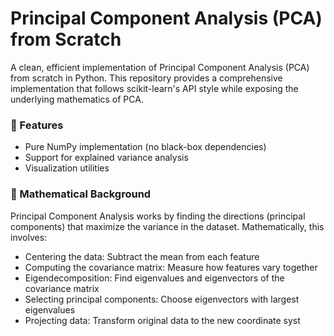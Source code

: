 # Principal Component Analysis (PCA) from Scratch
A clean, efficient implementation of Principal Component Analysis (PCA) from scratch in Python. This repository provides a comprehensive implementation that follows scikit-learn's API style while exposing the underlying mathematics of PCA.

### 🚀 Features


- Pure NumPy implementation (no black-box dependencies)
- Support for explained variance analysis
- Visualization utilities


### 🧮 Mathematical Background


Principal Component Analysis works by finding the directions (principal components) that maximize the variance in the dataset. Mathematically, this involves:

- Centering the data: Subtract the mean from each feature
- Computing the covariance matrix: Measure how features vary together
- Eigendecomposition: Find eigenvalues and eigenvectors of the covariance matrix
- Selecting principal components: Choose eigenvectors with largest eigenvalues
- Projecting data: Transform original data to the new coordinate syst


